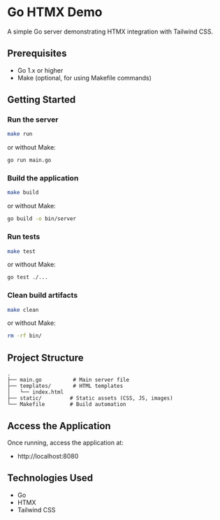 # Go HTMX Demo

A simple Go server demonstrating HTMX integration with Tailwind CSS.

## Prerequisites

- Go 1.x or higher
- Make (optional, for using Makefile commands)

## Getting Started

### Run the server

```bash
make run
```
or without Make:
```bash
go run main.go
```

### Build the application

```bash
make build
```
or without Make:
```bash
go build -o bin/server
```

### Run tests

```bash
make test
```
or without Make:
```bash
go test ./...
```

### Clean build artifacts

```bash
make clean
```
or without Make:
```bash
rm -rf bin/
```

## Project Structure

```
.
├── main.go          # Main server file
├── templates/       # HTML templates
│   └── index.html
├── static/         # Static assets (CSS, JS, images)
└── Makefile        # Build automation
```

## Access the Application

Once running, access the application at:
- http://localhost:8080

## Technologies Used

- Go
- HTMX
- Tailwind CSS
``` 